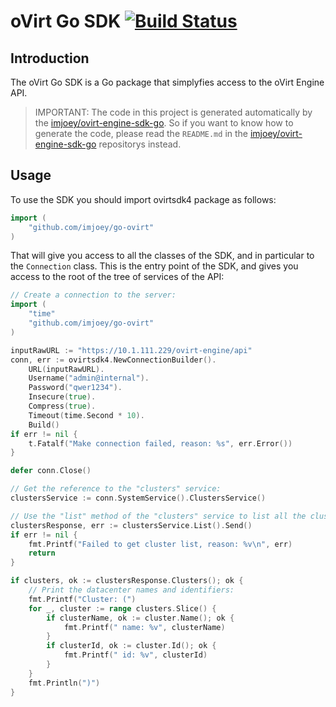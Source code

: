 # oVirt Go SDK [![Build Status](https://travis-ci.org/imjoey/ovirt-engine-sdk-go.svg?branch=master)](https://travis-ci.org/imjoey/ovirt-engine-sdk-go)

## Introduction

The oVirt Go SDK is a Go package that simplyfies access to the
oVirt Engine API.

> IMPORTANT: The code in this project is generated automatically by the [imjoey/ovirt-engine-sdk-go](https://github.com/imjoey/ovirt-engine-sdk-go). So if you want to know how to generate the code, please read the `README.md` in the  [imjoey/ovirt-engine-sdk-go](https://github.com/imjoey/ovirt-engine-sdk-go) repositorys instead.

## Usage

To use the SDK you should import ovirtsdk4 package as follows:

```go
import (
    "github.com/imjoey/go-ovirt"
)
```

That will give you access to all the classes of the SDK, and in particular
to the `Connection` class. This is the entry point of the SDK,
and gives you access to the root of the tree of services of the API:

```go
// Create a connection to the server:
import (
    "time"
    "github.com/imjoey/go-ovirt"
)

inputRawURL := "https://10.1.111.229/ovirt-engine/api"
conn, err := ovirtsdk4.NewConnectionBuilder().
	URL(inputRawURL).
	Username("admin@internal").
	Password("qwer1234").
	Insecure(true).
	Compress(true).
	Timeout(time.Second * 10).
	Build()
if err != nil {
	t.Fatalf("Make connection failed, reason: %s", err.Error())
}

defer conn.Close()

// Get the reference to the "clusters" service:
clustersService := conn.SystemService().ClustersService()

// Use the "list" method of the "clusters" service to list all the clusters of the system:
clustersResponse, err := clustersService.List().Send()
if err != nil {
	fmt.Printf("Failed to get cluster list, reason: %v\n", err)
	return
}

if clusters, ok := clustersResponse.Clusters(); ok {
	// Print the datacenter names and identifiers:
	fmt.Printf("Cluster: (")
	for _, cluster := range clusters.Slice() {
		if clusterName, ok := cluster.Name(); ok {
			fmt.Printf(" name: %v", clusterName)
		}
		if clusterId, ok := cluster.Id(); ok {
			fmt.Printf(" id: %v", clusterId)
		}
	}
	fmt.Println(")")
}

```
